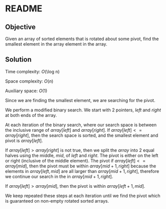 # README

## Objective

Given an array of sorted elements that is rotated about some pivot, 
find the smallest element in the array element in the array.

## Solution

Time complexity: $O($\log n$)$

Space complexity: $O(n)$

Auxiliary space: $O(1)$

Since we are finding the smallest element, we are searching for the pivot.

We perform a modified binary search.
We start with 2 pointers, $left$ and $right$ at both ends of the array.

At each iteration of the binary search, 
where our search space is between the inclusive range of $array[left]$ and $array[right]$.
If $array[left] <= array[right]$, then the search space is sorted, and the smallest element and pivot is $array[left]$.

If $array[left] > array[right]$ is not true, then we split the $array$ into 2 equal halves using the middle, $mid$, of $left$ and $right$.
The pivot is either on the left or right (inclusive of the middle element).
The pivot if $array[left] <= array[mid]$, then the pivot must be within $array[mid+1, right]$ 
because the elements in $array[left, mid]$ are all larger than $array[mid+1, right]$,
therefore we continue our search in the in $array[mid+1, right]$.

If $array[left] > array[mid]$, then the pivot is within $array[left+1, mid]$.

We keep repeated these steps at each iteration until we find the pivot which is guaranteed on non-empty rotated sorted arrays.
